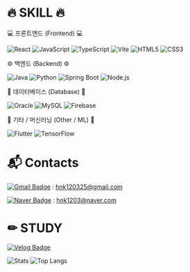 # 🔥 SKILL 🔥
💻 프론트엔드 (Frontend) 💻

![React](https://img.shields.io/badge/React-%2361DAFB.svg?style=for-the-badge&logo=react&logoColor=white)
![JavaScript](https://img.shields.io/badge/JavaScript-%23F7DF1E.svg?style=for-the-badge&logo=javascript&logoColor=black)
![TypeScript](https://img.shields.io/badge/TypeScript-%233178C6.svg?style=for-the-badge&logo=typescript&logoColor=white)
![Vite](https://img.shields.io/badge/Vite-%23646CFF.svg?style=for-the-badge&logo=vite&logoColor=white)
![HTML5](https://img.shields.io/badge/HTML5-%23E34F26.svg?style=for-the-badge&logo=html5&logoColor=white)
![CSS3](https://img.shields.io/badge/CSS3-%231572B6.svg?style=for-the-badge&logo=css3&logoColor=white)

⚙️ 백엔드 (Backend) ⚙️

![Java](https://img.shields.io/badge/Java-%23007396.svg?style=for-the-badge&logo=java&logoColor=white)
![Python](https://img.shields.io/badge/Python-%233776AB.svg?style=for-the-badge&logo=python&logoColor=white)
![Spring Boot](https://img.shields.io/badge/Spring%20Boot-%236DB33F.svg?style=for-the-badge&logo=spring-boot&logoColor=white)
![Node.js](https://img.shields.io/badge/Node.js-%23339933.svg?style=for-the-badge&logo=node.js&logoColor=white)

💾 데이터베이스 (Database) 💾

![Oracle](https://img.shields.io/badge/Oracle-%23F80000.svg?style=for-the-badge&logo=oracle&logoColor=white)
![MySQL](https://img.shields.io/badge/MySQL-%234479A1.svg?style=for-the-badge&logo=mysql&logoColor=white)
![Firebase](https://img.shields.io/badge/Firebase-%23FFCA28.svg?style=for-the-badge&logo=firebase&logoColor=black)

📱 기타 / 머신러닝 (Other / ML) 🧠

![Flutter](https://img.shields.io/badge/Flutter-%2302569B.svg?style=for-the-badge&logo=flutter&logoColor=white)
![TensorFlow](https://img.shields.io/badge/TensorFlow-%23FF6F00.svg?style=for-the-badge&logo=tensorflow&logoColor=white)

# :mailbox_with_mail: Contacts

[![Gmail Badge](https://img.shields.io/badge/Gmail-d14836?style=flat-square&logo=Gmail&logoColor=white&link=mailto:hnk120325@gmail.com)](mailto:hnk120325@gmail.com) : hnk120325@gmail.com

[![Naver Badge](https://img.shields.io/badge/Naver-03C75A?style=flat-square&logo=Naver&logoColor=white&link=mailto:hnk1203@naver.com)](mailto:hnk1203@naver.com) : hnk1203@naver.com

# ✏ STUDY
[![Velog Badge](https://img.shields.io/badge/Velog-20C997?style=flat-square&logo=Velog&logoColor=white)](https://velog.io/@dev_june)


![Stats](https://github-readme-stats.vercel.app/api?username=hnk1203&show_icons=true&theme=radical )
![Top Langs](https://github-readme-stats.vercel.app/api/top-langs/?username=hnk1203&layout=compact&theme=radical )
